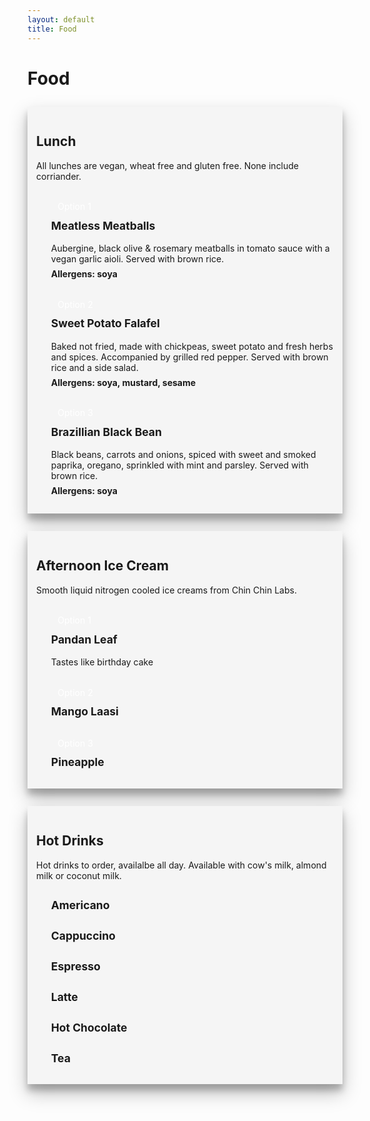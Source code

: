 ```yaml
---
layout: default
title: Food
---
```


<div class="w">
  <h1 class="title">Food</h1>
  <div class="meal">
    <h2>Lunch</h2>
    <p>All lunches are vegan, wheat free and gluten free. None include corriander.</p>
    <ul>
      <li>
        <span>Option 1</span>
        <h3>Meatless Meatballs</h3>
        <p>Aubergine, black olive & rosemary meatballs in tomato sauce with a vegan garlic aioli. Served with brown rice.</p>
        <b>Allergens: soya</b>
      </li>
      <li>
        <span>Option 2</span>
        <h3>Sweet Potato Falafel</h3>
        <p>Baked not fried, made with chickpeas, sweet potato and fresh herbs and spices. Accompanied by grilled red pepper. Served with brown rice and a side salad.</p>
        <b>Allergens: soya, mustard, sesame</b>
      </li>
      <li>
        <span>Option 3</span>
        <h3>Brazillian Black Bean</h3>
        <p>Black beans, carrots and onions, spiced with sweet and smoked paprika, oregano, sprinkled with mint and parsley. Served with brown rice.</p>
        <b>Allergens: soya</b>
      </li>
    </ul>
  </div>
  <div class="meal">
    <h2>Afternoon Ice Cream</h2>
    <p>Smooth liquid nitrogen cooled ice creams from Chin Chin Labs.</p>
    <ul>
      <li>
        <span>Option 1</span>
        <h3>Pandan Leaf</h3>
        <p>Tastes like birthday cake</p>
      </li>
      <li>
        <span>Option 2</span>
        <h3>Mango Laasi</h3>
      </li>
      <li>
        <span>Option 3</span>
        <h3>Pineapple</h3>
      </li>
    </ul>
  </div>
  <div class="meal">
    <h2>Hot Drinks</h2>
    <p>Hot drinks to order, availalbe all day. Available with cow's milk, almond milk or coconut milk.</p>
    <ul>
      <li><h3>Americano</h3></li>
      <li><h3>Cappuccino</h3></li>
      <li><h3>Espresso</h3></li>
      <li><h3>Latte</h3></li>
      <li><h3>Hot Chocolate</h3></li>
      <li><h3>Tea</h3></li>
    </ul>
  </div>
</div>

<style>
  .meal {
    background: #f5f5f5;
  border: 1px solid var(--white);
  -webkit-box-shadow: 0 14px 28px rgba(0,0,0,.25), 0 10px 10px rgba(0,0,0,.22);
    box-shadow: 0 14px 28px rgba(0,0,0,.25), 0 10px 10px rgba(0,0,0,.22);
    margin: 2em 0;
    padding: 1em;
  }
  .meal h2 {
    font-size: 1.5em;
  }
  .meal > p {
    margin: 1em 0;
  }
  .meal li {
    margin-top: 2em;
    list-style-type: none;  
  }
  .meal span {
    background: var(--dark);
    color: white;
    padding: 0.25em 0.75em;
    display: inline-block;
  }
  .meal h3 {
    font-size: 1.25em;
    margin-top: 0.5rem;
  }
  .meal li p {
    margin: 0.5em 0;
  }
</style>